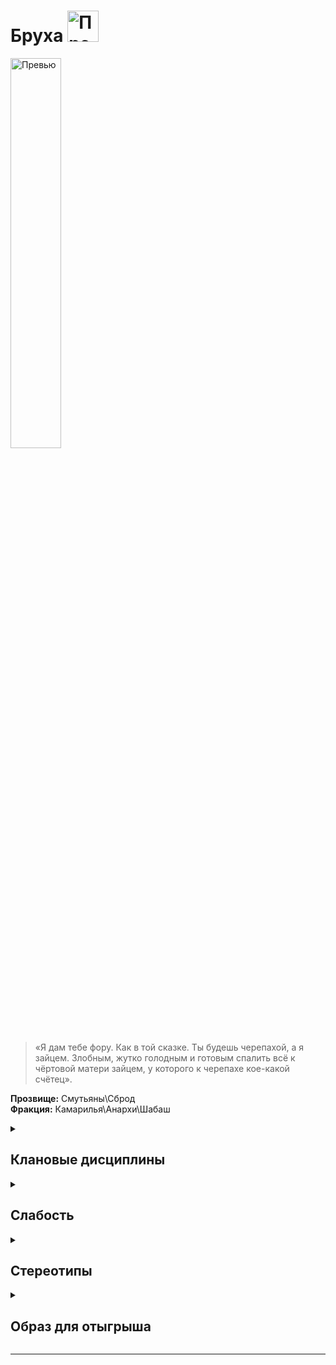 
# Бруха <img src="https://cdn.discordapp.com/attachments/1374311310501875752/1429074620845396008/1024px-Brujah_symbol.png?ex=68fcb9f4&is=68fb6874&hm=671fe6aa3705a4037be8d2e460506dff0f0ee8a3e9326bd65feb05cbb5de2db3" width="50" alt="Превью">

<img src="https://media.discordapp.net/attachments/1374311310501875752/1428816471592669306/f1cbf28a253c49016d1bdaf3bec5fee8.jpg?ex=68f3e088&is=68f28f08&hm=2b383f97d127049e8a01993f81619944b0ee19fd24dc8f2d4ae83272f0c0f252&=&format=webp&width=354&height=629" width="40%" alt="Превью">

> «Я дам тебе фору. Как в той сказке. Ты будешь черепахой, а я зайцем. Злобным, жутко голодным и готовым спалить всё к чёртовой матери зайцем, у которого к черепахе 
кое-какой счётец».

**Прозвище:** Смутьяны\Сброд\
**Фракция:** Камарилья\Анархи\Шабаш

<details>
  <summary> <h2> Клановые дисциплины </h2> </summary>


 <details> 
  <summary> <h3> Стремительность </h3>  </summary>

  > Наделяет Сородичей сверхъестественной скоростью.

**Использование:**
- Каждый пункт Стремительности увеличивает пул любых проверок ловкости на один d10.
- Как вариант, в начале хода персонаж может потратить пункты крови (вплоть до максимума, равного показателю Стремительности) в обмен на равное количество дополнительных действий в ход.
- Обратите внимание, что количество потраченных пунктов крови в данном случае не ограничивается пределом траты крови в ход.
- При этом каждое дополнительное действие означает, что пул проверок ловкости персонажа в этот ход получит на один дополнительный d10 меньше.

**Ограничения:**
- Все дополнительные действия должны быть физическими (т. е. Стремительность не позволяет персонажу, например, несколько раз за ход использовать Доминирование).
- Осуществить дополнительные действия персонаж сможет только после того, как все остальные участники сражения завершат свой ход.
- Очерёдность первого действия, как обычно, определяется проверкой инициативы.

**Особенности:**
- Если персонаж, не владеющий Стремительностью, совершает несколько действий за один ход, он будет вынужден разделить между ними заранее определённый пул d10 (см. стр. 265).
- Персонаж, обладающий Стремительностью, может совершать свои дополнительные действия (включая перемещение) без ограничений, присущих множественным действиям, используя отдельный, полный пул для каждого дополнительного действия.
- Тем не менее, дополнительные действия, полученные благодаря Стремительности, нельзя разделить на несколько множественных.

  </details>

   <details> 
  <summary> <h3> Мощь </h3> </summary>
     
 >  Наделяет Сородичей сверхъестественной силой. Она позволяет им совершать гигантские прыжки, поднимать огромные тяжести и сокрушать врагов ударами невероятной разрушительной силы.

**Использование:**
- Каждый пункт Мощи увеличивает пул любых проверок силы на один d10.
- При желании персонаж может потратить пункт крови, чтобы на один ход обменять любое количество пунктов Мощи на равное количество гарантированных успехов во всех проверках силы.
- В ближнем бою (т. е. в драке и фехтовании) успехи, полученные благодаря Мощи (как полученные в результате проверки силы, так и гарантированные), учитываются при подсчёте результатов проверок урона.


</details>



 <details> 
  <summary> <h3> Величие </h3>  </summary>

> Величие — это Дисциплина, которая позволяет манипулировать эмоциями. Обладающие ею вампиры способны вселять страстное рвение и бессознательный ужас как в смертных, так и в вампиров

   <details> 
  <summary> • Благоговение  </summary>

> Когда вампир активирует эту силу, окружающих внезапно охватывает желание сблизиться с ним и прислушаться к его точке зрения. Благоговение исключительно полезно в деле управления толпой: жертвы этой силы не просто прислушаются к высказанному вампиром мнению, но и с большой вероятностью примут его. Даже если в толпе найдутся упорствующие, они очень скоро обнаружат, что находятся в меньшинстве. Благоговение может превратить неуверенность и колебания толпы в поддержку ещё до того, как оппоненты успеют понять, что дело оборачивается не в их пользу.

Несмотря на интенсивность воздействия, те, кто испытывает благоговение, не теряют ни рассудка, ни чувства самосохранения. Если вампир покинет место действия или если оставаться рядом с ним станет слишком опасно, чары немедленно развеются. Впрочем, испытав благоговение, окружающие запомнят это ощущение — это облегчит задачу в следующий раз, когда вампиру придётся иметь дело с той же публикой.


**Использование:**  Персонаж тратит пункт крови и проходит проверку обаяния + исполнения (сложность 7). Количество жертв Благоговения зависит от количества полученных в результате проверки успехов (см. таблицу). Если жертв меньше, чем присутствующих, первыми поддаются те, чей показатель воли ниже. Сила действует до конца сцены или до тех пор, пока персонаж сам не захочет прекратить её действие.

```
Результат | Охват
1 успех | Одна жертва
2 успеха | Две жертвы
3 успеха | Шесть жертв
4 успеха | 20 жертв
5+ успехов | Вся публика — аудитория, толпа и т. д.
```

**Ограничение** Жертвы этой силы могут использовать пункты воли, чтобы сопротивляться воздействию Благоговения, но, пока вампир находится поблизости, им придётся тратить по одному пункту воли в каждой сцене. Как только жертва потратит столько же пунктов воли, сколько персонаж получил в результате проверки активации силы, она полностью избавляется от воздействия Благоговения и становится невосприимчивой к этой силе до окончания ночи.

**Проверка** обаяния + исполнения

**Сложность** 7

  </details>

  <details> 
  <summary> •• Устрашающий взор  </summary>

> Конечно, все Сородичи могут пугать окружающих, демонстрируя свою вампирскую природу: выпуская когти, скаля клыки, бросая зловещие взгляды и хищно шипя, но эта сила позволяет усилить эффект, вызвав у жертвы приступ безумного ужаса, обратив её в паническое бегство или ввергнув в ступор. Устрашающий взор никого не оставит равнодушным.

**Использование:** Правила: персонаж проходит проверку обаяния + запугивания (со сложностью, равной смекалке + смелости жертвы). В случае успеха запугивание срабатывает, а в случае неудачи жертве становится не по себе, но не настолько, чтобы это возымело какой‑нибудь особый эффект.
Если успехов будет больше двух, жертва бежит, охваченная ужасом; если бежать некуда, жертва начнёт ломиться в двери, царапать стены и рыть землю, лишь бы не встречаться взглядом с тем, кто её так напугал.
Кроме того, каждый успех до конца следующего хода снижает пул всех проверок жертвы на один d10.

**Подсказка** Обратите внимание, что вампир при желании может сделать проверку активации силы [продолжительным действием]() и каждый ход набирать всё новые и новые успехи, пока окончательно не подавит волю жертвы: как только пул её проверок уменьшится настолько, что она не сможет предпринять ни одного действия, она просто скорчится на земле, рыдая от ужаса, не в силах заставить себя пошевелить хоть пальцем. В случае неудачи в процессе этой продолжительной проверки персонаж теряет все накопленные успехи. При желании он может начать заново хоть на следующий ход, но до того момента жертва получит возможность действовать как обычно.
Провал означает, что жертва не впечатлена потугами вампира произвести устрашающее впечатление. Возможно, она даже решит, что тот попросту смешон. Как бы то ни было, эта жертва до конца истории становится невосприимчивой ко всем проявлениям Величия персонажа.

**Ограничение** Персонаж может использовать устрашающий взор один раз за ход, а целью этой силы одновременно может быть только одна жертва. 

**Проверка** обаяния + запугивания

**Сложность** смекалка + смелость жертвы

  </details>


  <details> 
  <summary> ••• Очарование  </summary>

> Эта сила превращает окружающих в верных слуг вампира, исполняющих каждое его желание, руководствуясь чувством истинной и крепкой привязанности. Поскольку на всё, что они делают, очарованные слуги идут совершенно сознательно, а их разум и волю ничто не подавляет, жертвы сохраняют свою индивидуальность, самостоятельность и мыслительные способности.

**Использование:** Персонаж тратит пункт крови и проходит проверку привлекательности + эмпатии (со сложностью, равной запасу пунктов воли жертвы); продолжительность очарования зависит от количества полученных успехов (см. таблицу). Обратите внимание, что жертва может тратить пункты воли, чтобы сопротивляться воздействию Очарования, как и в случае с другими силами Величия. При желании рассказчик может заменить трату пункта воли проверкой воли, чтобы вампир никогда не знал точно, насколько надёжна его власть над жертвой. Вампир может использовать эту силу против выбранной жертвы повторно, но только после того, как та окончательно освободится от предыдущего Очарования — в противном случае сила просто не сработает.

```
Результат | Длительность
Провал | Жертва невосприимчива к очарованию этого вампира до конца истории
Неудача | Жертва невосприимчива к очарованию этого вампира до конца ночи
1 успех | Один час
2 успеха | Один день
3 успеха | Одна неделя
4 успеха | Один месяц
5+ успехов | Один год
```

**Ограничение** И хотя со слугами, сохраняющими собственную личность и живость мысли, иметь дело куда приятнее, чем с безвольными болванами, созданными при помощи Доминирования, они не лишены своих недостатков. Во‑первых, вампир не контролирует их поведение и не может предсказать, как слуга отреагирует на тот или иной приказ. Во‑вторых, эта сила действует временно, и это может доставить массу проблем, если об этом заранее не позаботиться: к тому моменту, как очарование рассеивается, мудрый Сородич либо избавляется от исчерпавших свою полезность слуг, либо привязывает их к себе более крепко и надёжно — при помощи уз крови.

**Проверка** привлекательности + эмпатии

**Сложность** запас пунктов воли жертвы


  </details>

</details>

</details>

<details> 
  <summary> <h2> Слабость </h2> </summary>
  
Те же душевные порывы, что толкают Бруха на путь величия или порока, могут разжечь в них пламя неистовой ярости. Сложность проверок, связанных с попытками сдерживать или
контролировать приступы ярости, возрастает на два пункта (вплоть до максимума 10). Кроме того, Бруха не могут тратить пункты воли, чтобы предотвратить приступ ярости, но если
приступ уже начался, персонаж, как обычно, может потратить пункт воли, чтобы взять себя в руки на один ход.

</details>

<details> 
  <summary> <h2> Стереотипы </h2> </summary>

**Что клан думает о вампирских сообществах?**
  - о Комарилье: 
  - о Шабаше: 
  - об Анархах: 

**Что клан думает о других кланах и что другие кланы думают о них?**

  
  ```
                                                Что думает клан о других кланах                                            Что думают другие кланы об Вентру
---------------------------------------------------------------------------------------------------------------------------------------------------------------------------

                                                                                     Камарилья

---------------------------------------------------------------------------------------------------------------------------------------------------------------------------
Вентру                            
---------------------------------------------------------------------------------------------------------------------------------------------------------------------------
Гангрел                          
---------------------------------------------------------------------------------------------------------------------------------------------------------------------------     
Малкавиане                       
---------------------------------------------------------------------------------------------------------------------------------------------------------------------------
Носферату                        
---------------------------------------------------------------------------------------------------------------------------------------------------------------------------
Тореадор                         
---------------------------------------------------------------------------------------------------------------------------------------------------------------------------
Тремер                            
---------------------------------------------------------------------------------------------------------------------------------------------------------------------------

                                                                                            Шабаш

---------------------------------------------------------------------------------------------------------------------------------------------------------------------------

Лассомбра                      
---------------------------------------------------------------------------------------------------------------------------------------------------------------------------
Цимисхи                         
---------------------------------------------------------------------------------------------------------------------------------------------------------------------------

                                                                                          Независимые

---------------------------------------------------------------------------------------------------------------------------------------------------------------------------
Каитифы                         
---------------------------------------------------------------------------------------------------------------------------------------------------------------------------
Ассамиты                        
---------------------------------------------------------------------------------------------------------------------------------------------------------------------------
Джованни                        
---------------------------------------------------------------------------------------------------------------------------------------------------------------------------
Последователи Сета               
---------------------------------------------------------------------------------------------------------------------------------------------------------------------------
Равнос                          
---------------------------------------------------------------------------------------------------------------------------------------------------------------------------

```

</details>


<details> 
  <summary> <h2> Образ для отыгрыша </h2> </summary>

  <details> 
  <summary> Экспозиция  </summary>
    
История Бруха — это история безмятежного величия Сородичей, сгоревшего в пламени их собственных страстей. Этот клан когда‑то возглавил и привёл к процветанию древний Карфаген, но коварное предательство Вентру, тайных покровителей Рима, положило этому конец. С тех самых пор Бруха затаили обиду.
Нынешние Бруха — бунтари и провокаторы, вандалы и хулиганы, вестники перемен в обществе, охваченном проказой стагнации. Как и полагается бунтарям, Бруха выступают за свержение статус-кво, но при отсутствии конкуренции со стороны других кланов сами охотно выступают за сохранение стабильности. Стоит отметить, что Бруха на удивление неплохо удаётся сочетать эти две, казалось бы, взаимоисключающие крайности. Как правило, это выражается в том, что в клане всегда найдётся Сородич, готовый выступить против товарища, которому слишком уж полюбилась роль революционного диктатора.
Бруха куда больше, чем другие Сородичи, подвержены влиянию чисто человеческих страстей. Бруха обожают действовать и всегда готовы живо отреагировать и на зажигательную речь, и на несправедливость, и на призыв к оружию. Эта необузданная эмоциональность может показаться благом, но стоит помнить, что языком страстей и эмоций говорит Зверь.
Ни один разумный Принц не станет сбрасывать Бруха со счетов, и редкий бруха позволит кому‑нибудь безнаказанно собой манипулировать и помыкать. Верховным и единственным господином для любого бруха является только он сам, и всякому, кто задумает покорить его своей воле, придётся приложить немало усилий. Стоит отметить, что задача эта вдобавок будет не самой безопасной: бруха, почуяв неладное, скорее всего, сначала разорвёт обидчика на части, а только потом, если не забудет, начнёт задавать вопросы; и плевать, Примоген перед ним или простой смертный коп.
Некоторые историки из числа Сородичей полагают, что, протестуя против установленного предателями порядка, Бруха всего лишь возвращают им должок. Другие же считают, что клан уже давно подчинился этому самому порядку и с тех пор послушно выполняет функции ручной оппозиции. Большинству бруха, впрочем, нет ни малейшего дела до того, что думают другие, — главное, чтобы была хорошая драка и возможность в ней поучаствовать.

</details>

  <details> 
  <summary> Внешний вид  </summary>
    
Цветные волосы, бритые головы или наоборот патлы, шипы, заклёпки, кожа, цепи, латекс и футболки с дерзкими лозунгами. 
Вообщем такой кричаший вайб о том что мир вас не понимает, и вы демонстративно пытаетесь показать что шлете его нахуй 
Джонни Сильверхенда видели? Их типок

</details>

 <details> 
  <summary> Убежища </summary>

У бруха может быть с полдюжины различных убежищ, явочных и конспиративных квартир — в основном обшарпанных халуп, пустующих до тех пор, пока хозяину не понадобится сменить берлогу. Порой в этих убежищах живут смертные из числа верных последователей идеологии или культа личности приютившего их вампира. Для самого бруха так даже удобнее — в случае чего под рукой всегда есть перекус.

</details>

 <details> 
  <summary> Биографии </summary>

Будучи существами страстными, Бруха нередко даруют Становление под влиянием момента, так что потомки этих Сородичей обычно представляют собой весьма и весьма пёстрое сборище. Иногда бруха выбирают более осмысленно, даруя Становление тем, кто разделяет (или наоборот, не разделяет) взгляды своего будущего сира.
Бруха чаще всего (хотя отнюдь не всегда) выбирают потомков из числа мятежных духом и склонных к насилию людей. Натура Бруха чаще всего совпадает с маской, поскольку Бруха не считают нужным её скрывать. Первичными характеристиками бруха обычно являются физические, а вторичными с равной вероятностью могут быть как ментальные, так и социальные. Многие бруха делают упор на навыки и таланты, но большинство не забывает и о том, что отличает революционера от простого головореза, — о знаниях. Самыми распространёнными среди Бруха фактами биографии являются информаторы, союзники и стадо.

</details>


</details>

</details>

-------------------------------------------------------------------------------------------------------------------------------------------------------------------------------------------------

